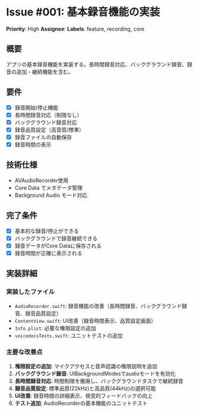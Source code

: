 # Issue #001: 基本録音機能の実装
**Priority**: High
**Assignee**: 
**Labels**: feature, recording, core

## 概要
アプリの基本録音機能を実装する。長時間録音対応、バックグラウンド録音、録音の追加・継続機能を含む。

## 要件
- [x] 録音開始/停止機能
- [x] 長時間録音対応（制限なし）
- [x] バックグラウンド録音対応
- [x] 録音品質設定（高音質/標準）
- [x] 録音ファイルの自動保存
- [x] 録音時間の表示

## 技術仕様
- AVAudioRecorder使用
- Core Data でメタデータ管理
- Background Audio モード対応

## 完了条件
- [x] 基本的な録音/停止ができる
- [x] バックグラウンドで録音継続できる
- [x] 録音データがCore Dataに保存される
- [x] 録音時間が正確に表示される

## 実装詳細

### 実装したファイル

- `AudioRecorder.swift`: 録音機能の改善（長時間録音、バックグラウンド録音、録音品質設定）
- `ContentView.swift`: UI改善（録音時間表示、品質設定画面）
- `Info.plist`: 必要な権限設定の追加
- `voicedocsTests.swift`: ユニットテストの追加

### 主要な改善点

1. **権限設定の追加**: マイクアクセスと音声認識の権限説明を追加
2. **バックグラウンド録音**: UIBackgroundModesでaudioモードを有効化
3. **長時間録音対応**: 時間制限を撤廃し、バックグラウンドタスクで継続録音
4. **録音品質設定**: 標準品質(22kHz)と高品質(44kHz)の選択可能
5. **UI改善**: 録音時間の詳細表示、視覚的フィードバックの向上
6. **テスト追加**: AudioRecorderの基本機能のユニットテスト
